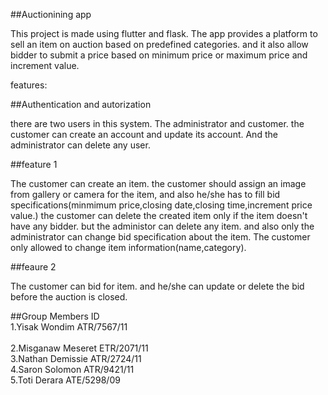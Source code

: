 

##Auctionining app

This project is  made using flutter and flask. The app provides a platform to sell an item on auction  based on predefined categories. and it also allow bidder to submit a price based on minimum price or maximum price and increment value.

features:

##Authentication and autorization
    
 there are two users in this system. The administrator and customer. the customer can create an account and update its account. And the administrator can delete any user.

##feature 1

The customer can create an item. the customer should assign an image from gallery or camera for the item, and also he/she has to fill bid specifications(minmimum price,closing date,closing time,increment price value.) the customer can delete the created item only if the item doesn't have any bidder. but the administor can delete any item. and also only the administrator can change bid specification about the item. The customer only allowed to change item information(name,category).

##feaure 2

The customer can bid for item. and he/she can update or delete the bid before the auction is closed.

##Group Members                                 ID<br />
1.Yisak Wondim                               ATR/7567/11 <br />   
2.Misganaw Meseret                           ETR/2071/11 <br /> 
3.Nathan Demissie                            ATR/2724/11 <br /> 
4.Saron Solomon                              ATR/9421/11<br />
5.Toti Derara                                ATE/5298/09








